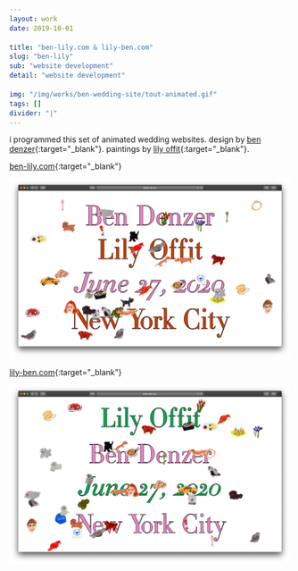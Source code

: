 ```yaml
---
layout: work
date: 2019-10-01

title: "ben-lily.com & lily-ben.com"
slug: "ben-lily"
sub: "website development"
detail: "website development"

img: "/img/works/ben-wedding-site/tout-animated.gif"
tags: []
divider: "|"
---
```


i programmed this set of animated wedding websites. design by [ben denzer](https://bendenzer.com/){:target="_blank"}. paintings by [lily offit](https://cargocollective.com/lilyoffit){:target="_blank"}.

[ben-lily.com](https://ben-lily.com){:target="_blank"}

![ben website](/img/works/ben-wedding-site/ben.jpg)

[lily-ben.com](https://lily-ben.com){:target="_blank"}

![ben website](/img/works/ben-wedding-site/lily.jpg)
